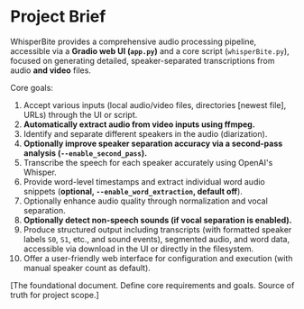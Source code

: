 # Project Brief

WhisperBite provides a comprehensive audio processing pipeline, accessible via a **Gradio web UI (`app.py`)** and a core script (`whisperBite.py`), focused on generating detailed, speaker-separated transcriptions from audio **and video** files.

Core goals:
1.  Accept various inputs (local audio/video files, directories [newest file], URLs) through the UI or script.
2.  **Automatically extract audio from video inputs using ffmpeg.**
3.  Identify and separate different speakers in the audio (diarization).
4.  **Optionally improve speaker separation accuracy via a second-pass analysis (`--enable_second_pass`).**
5.  Transcribe the speech for each speaker accurately using OpenAI's Whisper.
6.  Provide word-level timestamps and extract individual word audio snippets (**optional, `--enable_word_extraction`, default off**).
7.  Optionally enhance audio quality through normalization and vocal separation.
8.  **Optionally detect non-speech sounds (if vocal separation is enabled).**
9.  Produce structured output including transcripts (with formatted speaker labels `S0`, `S1`, etc., and sound events), segmented audio, and word data, accessible via download in the UI or directly in the filesystem.
10. Offer a user-friendly web interface for configuration and execution (with manual speaker count as default).

[The foundational document. Define core requirements and goals. Source of truth for project scope.] 